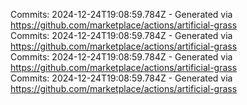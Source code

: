 Commits: 2024-12-24T19:08:59.784Z - Generated via https://github.com/marketplace/actions/artificial-grass
<br>
Commits: 2024-12-24T19:08:59.784Z - Generated via https://github.com/marketplace/actions/artificial-grass
<br>
Commits: 2024-12-24T19:08:59.784Z - Generated via https://github.com/marketplace/actions/artificial-grass
<br>
Commits: 2024-12-24T19:08:59.784Z - Generated via https://github.com/marketplace/actions/artificial-grass
<br>
